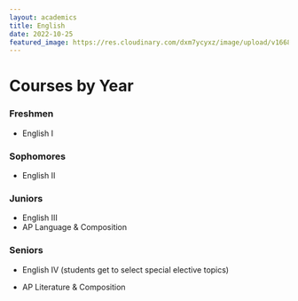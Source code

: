 ```yaml
---
layout: academics
title: English
date: 2022-10-25
featured_image: https://res.cloudinary.com/dxm7ycyxz/image/upload/v1668016848/2022/03/english-image_ms8w8a.jpg
---
```


# Courses by Year
<div class="courses" markdown="1">

### Freshmen

- English I


### Sophomores  

- English II

### Juniors  

- English III
- AP Language & Composition

### Seniors  

- English IV (students get to select special elective topics)

- AP Literature & Composition

</div>
